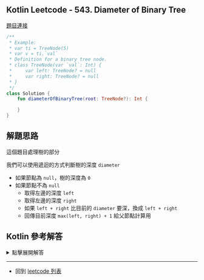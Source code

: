 ## Kotlin Leetcode - 543. Diameter of Binary Tree

[題目連接](https://leetcode.com/problems/diameter-of-binary-tree/)

```kotlin
/**
 * Example:
 * var ti = TreeNode(5)
 * var v = ti.`val`
 * Definition for a binary tree node.
 * class TreeNode(var `val`: Int) {
 *     var left: TreeNode? = null
 *     var right: TreeNode? = null
 * }
 */
class Solution {
    fun diameterOfBinaryTree(root: TreeNode?): Int {

    }
}
```

## 解題思路

這個題目處理樹的部分

我們可以使用遞迴的方式判斷樹的深度 `diameter`

- 如果節點為 `null`，樹的深度為 `0`
- 如果節點不為 `null`
	- 取得左邊的深度 `left`
	- 取得左邊的深度 `right`
	- 如果 `left + right` 比目前的 `diameter` 要深，換成 `left + right`
	- 回傳目前深度 `max(left, right) + 1` 給父節點計算用

## Kotlin 參考解答

<details>
  <summary markdown='span'>點擊展開解答</summary>
  
可以使用尾遞迴的方式撰寫

```kotlin
class Solution {
    fun diameterOfBinaryTree(root: TreeNode?): Int {
        var depth = 0

        tailrec fun search(node: TreeNode?): Int {
            node ?: return 0
            val left = search(node.left)
            val right = search(node.right)
            diameter = max(left + right, diameter)
            return 1 + max(left, right)
        }
        search(root)

        return depth
    }
}
```
</details>

------

- 回到 [leetcode 列表](index.md)
